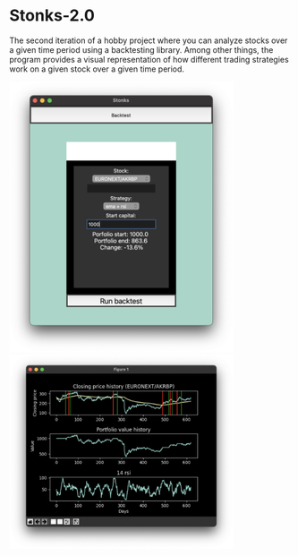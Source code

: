 # Stonks-2.0

The second iteration of a hobby project where you can analyze stocks over a given time period using a backtesting library.
Among other things, the program provides a visual representation of how different trading strategies work on a given stock over a given time period.

<img src="./media/menu.png" width="400px"/>
<img src="./media/backtest-result.png" width="400px"/>
